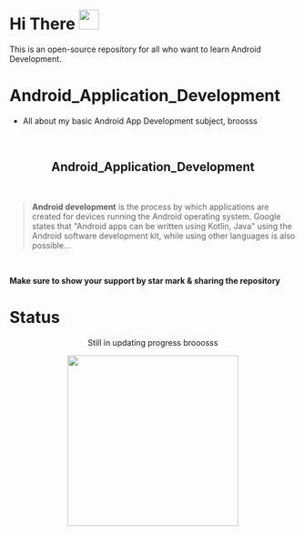 
# **Hi** There <img src="https://raw.githubusercontent.com/iampavangandhi/iampavangandhi/master/gifs/Hi.gif" width="35px">

<p>
This is an open-source repository for all who want to learn Android Development.</p>

# Android_Application_Development

* All about my basic Android App Development subject, broosss



<br>
<h2 align="center" ><strong>Android_Application_Development</strong></h2><br>

> **Android development** is the process by which applications are created for devices running the Android operating system. Google states that "Android apps can be written using Kotlin, Java" using the Android software development kit, while using other languages is also possible...

<br>

**Make sure to show your support by star mark & sharing the repository**

# Status 

<p align = "center">Still in updating progress brooosss</p>
<p align = "center"><img src = "https://i.pinimg.com/originals/d7/0f/43/d70f43463e6ac0599e29f70bdf05ceea.gif" height = "300px"/></p>
